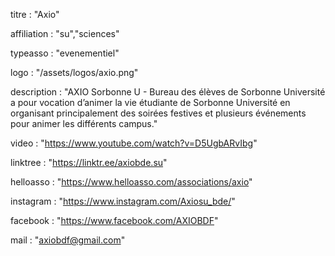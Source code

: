 titre : "Axio"

affiliation : "su","sciences"

typeasso : "evenementiel"

logo : "/assets/logos/axio.png"

description : "AXIO Sorbonne U - Bureau des élèves de Sorbonne Université a pour vocation d’animer la vie étudiante de Sorbonne Université en organisant principalement des soirées festives et plusieurs événements pour animer les différents campus."

video : "https://www.youtube.com/watch?v=D5UgbARvIbg"

linktree : "https://linktr.ee/axiobde.su"

helloasso : "https://www.helloasso.com/associations/axio"

instagram : "https://www.instagram.com/Axiosu_bde/"

facebook : "https://www.facebook.com/AXIOBDF"

mail : "axiobdf@gmail.com"
